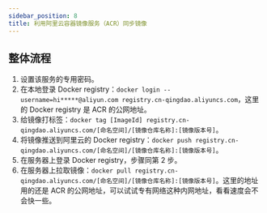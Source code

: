 ```yaml
---
sidebar_position: 8
title: 利用阿里云容器镜像服务（ACR）同步镜像
---
```


## 整体流程

1. 设置该服务的专用密码。
2. 在本地登录 Docker registry：`docker login --username=hi*****@aliyun.com registry.cn-qingdao.aliyuncs.com`，这里的 Docker registry 是 ACR 的公网地址。
3. 给镜像打标签：`docker tag [ImageId] registry.cn-qingdao.aliyuncs.com/[命名空间]/[镜像仓库名称]:[镜像版本号]`。
4. 将镜像推送到阿里云的 Docker registry：`docker push registry.cn-qingdao.aliyuncs.com/[命名空间]/[镜像仓库名称]:[镜像版本号]`。
5. 在服务器上登录 Docker registry，步骤同第 2 步。
6. 在服务器上拉取镜像：`docker pull registry.cn-qingdao.aliyuncs.com/[命名空间]/[镜像仓库名称]:[镜像版本号]`。这里的地址用的还是 ACR 的公网地址，可以试试专有网络这种内网地址，看看速度会不会快一些。
